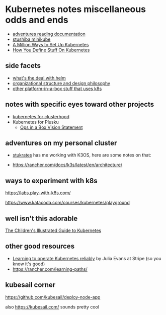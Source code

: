 # Kubernetes notes miscellaneous odds and ends

- [adventures reading documentation](1299b7ce-d49b-4bc3-a2f3-42acea523aa1.md)
- [stushiba minikube](fe1645de-c2fc-4836-a338-eafae0c7e0af.md)
- [A Million Ways to Set Up Kubernetes](aac15782-cf5d-4794-8d4b-cbc95043ba92.md)
- [How You Define Stuff On Kubernetes](27312c8e-31c8-4e57-a712-406f7b417625.md)

## side facets

- [what's the deal with helm](b85b1edb-895d-46f6-a6a2-6533d30b2c63.md)
- [organizational structure and design philosophy](d5d04c58-7be1-4f3f-afcf-a018dc853806.md)
- [other platform-in-a-box stuff that uses k8s](8f455b9a-4383-4af4-9882-4b58e11dc316.md)

## notes with specific eyes toward other projects

- [kubernetes for clusterhood](c8a51c70-624b-42e9-aec8-aa5db1b7cf87.md)
- Kubernetes for Plusku
  - [Ops in a Box Vision Statement](035d1e22-7dca-4901-aa4a-1624e7a6a15c.md)

## adventures on my personal cluster

- [stukrates](4dbd7aef-7ce1-47c7-aac0-47cf029ad38d.md) has me working with K3OS, here are some notes on that:

- https://rancher.com/docs/k3s/latest/en/architecture/

## ways to experiment with k8s

https://labs.play-with-k8s.com/

https://www.katacoda.com/courses/kubernetes/playground

## well isn't this adorable

[The Children's Illustrated Guide to Kubernetes](https://www.cncf.io/the-childrens-illustrated-guide-to-kubernetes/)

## other good resources

- [Learning to operate Kubernetes reliably](https://stripe.com/blog/operating-kubernetes) by Julia Evans at Stripe (so you know it's good)
- https://rancher.com/learning-paths/

## kubesail corner

https://github.com/kubesail/deploy-node-app

also https://kubesail.com/ sounds pretty cool

